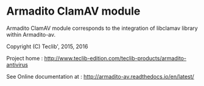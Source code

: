 Armadito ClamAV module
======================

Armadito ClamAV module corresponds to the integration of libclamav library within Armadito-av.

Copyright (C) Teclib', 2015, 2016

Project home : <http://www.teclib-edition.com/teclib-products/armadito-antivirus>

See Online documentation at : <http://armadito-av.readthedocs.io/en/latest/>
